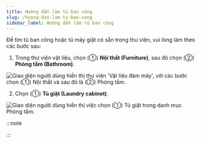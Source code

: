 ```yaml
---
title: Hướng dẫn làm tủ ban công
slug: /huong-dan-lam-tu-ban-cong
sidebar_label: Hướng dẫn làm tủ ban công
---
```


Để tìm tủ ban công hoặc tủ máy giặt có sẵn trong thư viện, vui lòng làm theo các bước sau:

1. Trong thư viện vật liệu, chọn (①) **Nội thất (Furniture)**, sau đó chọn (②) **Phòng tắm (Bathroom)**.

![Giao diện người dùng hiển thị thư viện 'Vật liệu đám mây', với các bước chọn (①) Nội thất và sau đó là (②) Phòng tắm.](https://storage.googleapis.com/jegavn_kb/images/9f327084-7a64-45cd-a74e-ed9b3d6e50df.png)

2. Chọn (①) **Tủ giặt (Laundry cabinet)**.

![Giao diện người dùng hiển thị việc chọn (①) Tủ giặt trong danh mục Phòng tắm.](https://storage.googleapis.com/jegavn_kb/images/035b5681-7553-45cc-8662-dbb4e2173a27.png)

:::note

:::